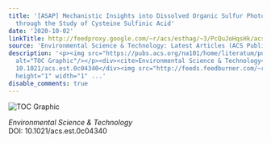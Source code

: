 ```yaml
---
title: '[ASAP] Mechanistic Insights into Dissolved Organic Sulfur Photomineralization
  through the Study of Cysteine Sulfinic Acid'
date: '2020-10-02'
linkTitle: http://feedproxy.google.com/~r/acs/esthag/~3/PcQuJoHqsHk/acs.est.0c04340
source: 'Environmental Science & Technology: Latest Articles (ACS Publications)'
description: '<p><img src="https://pubs.acs.org/na101/home/literatum/publisher/achs/journals/content/esthag/0/esthag.ahead-of-print/acs.est.0c04340/20201002/images/medium/es0c04340_0006.gif"
  alt="TOC Graphic"/></p><div><cite>Environmental Science & Technology</cite></div><div>DOI:
  10.1021/acs.est.0c04340</div><img src="http://feeds.feedburner.com/~r/acs/esthag/~4/PcQuJoHqsHk"
  height="1" width="1" ...'
disable_comments: true
---
```

<p><img src="https://pubs.acs.org/na101/home/literatum/publisher/achs/journals/content/esthag/0/esthag.ahead-of-print/acs.est.0c04340/20201002/images/medium/es0c04340_0006.gif" alt="TOC Graphic"/></p><div><cite>Environmental Science & Technology</cite></div><div>DOI: 10.1021/acs.est.0c04340</div><img src="http://feeds.feedburner.com/~r/acs/esthag/~4/PcQuJoHqsHk" height="1" width="1" ...